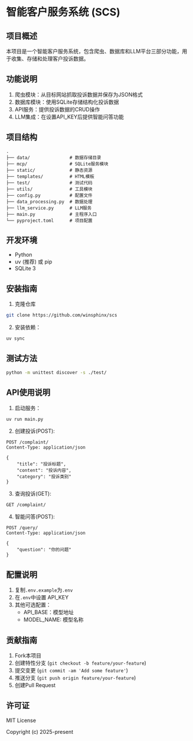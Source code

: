 # 智能客户服务系统 (SCS)

## 项目概述
本项目是一个智能客户服务系统，包含爬虫、数据库和LLM平台三部分功能，用于收集、存储和处理客户投诉数据。

## 功能说明
1. 爬虫模块：从目标网站抓取投诉数据并保存为JSON格式
2. 数据库模块：使用SQLite存储结构化投诉数据
3. API服务：提供投诉数据的CRUD操作
4. LLM集成：在设置API_KEY后提供智能问答功能

## 项目结构
```
.
├── data/               # 数据存储目录
├── mcp/                # SQLite服务模块
├── static/             # 静态资源
├── templates/          # HTML模板
├── test/               # 测试代码
├── utils/              # 工具模块
├── config.py           # 配置文件
├── data_processing.py  # 数据处理
├── llm_service.py      # LLM服务
├── main.py             # 主程序入口
└── pyproject.toml      # 项目配置
```

## 开发环境
- Python
- uv (推荐) 或 pip
- SQLite 3

## 安装指南
1. 克隆仓库
```bash
git clone https://github.com/winsphinx/scs
```
2. 安装依赖：
```bash
uv sync
```

## 测试方法
```bash
python -m unittest discover -s ./test/
```

## API使用说明
1. 启动服务：
```bash
uv run main.py
```

2. 创建投诉(POST):
```
POST /complaint/
Content-Type: application/json

{
    "title": "投诉标题",
    "content": "投诉内容",
    "category": "投诉类别"
}
```

3. 查询投诉(GET):
```
GET /complaint/
```

4. 智能问答(POST):
```
POST /query/
Content-Type: application/json

{
    "question": "你的问题"
}
```

## 配置说明
1. 复制`.env.example`为`.env`
2. 在`.env`中设置 API_KEY
3. 其他可选配置：
   - API_BASE：模型地址
   - MODEL_NAME: 模型名称

## 贡献指南
1. Fork本项目
2. 创建特性分支 (`git checkout -b feature/your-feature`)
3. 提交变更 (`git commit -am 'Add some feature'`)
4. 推送分支 (`git push origin feature/your-feature`)
5. 创建Pull Request

## 许可证
MIT License

Copyright (c) 2025-present